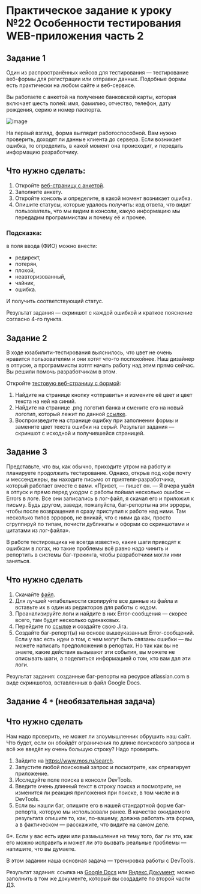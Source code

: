 # Практическое задание к уроку №22 Особенности тестирования WEB-приложения часть 2

## Задание 1

Один из распространённых кейсов для тестирования — тестирование веб-формы для регистрации или отправки данных. Подобные формы есть практически на любом сайте и веб-сервисе. 

Вы работаете с анкетой на получение банковской карты, которая включает шесть полей: имя, фамилию, отчество, телефон, дату рождения, серию и номер паспорта. 

![image](https://github.com/AMuzhev/all-homeworks/assets/152031354/5dba2f7f-cf7e-4382-b658-3b6facd12852)



На первый взгляд, форма выглядит работоспособной. Вам нужно проверить, доходят ли данные клиента до сервера. Если возникает ошибка, то определить, в какой момент она происходит, и передать информацию разработчику.

## Что нужно сделать:
1. Откройте [веб-страницу с анкетой](https://sinsl.github.io/testing-form/).
2. Заполните анкету.
3. Откройте консоль и определите, в какой момент возникает ошибка.
4. Опишите статусы, которые удалось получить: код ответа, что видит пользователь, что мы видим в консоли, какую информацию мы передадим программистам и почему её и прочее.

### Подсказка:
в поля ввода (ФИО) можно внести:
- редирект,
- потерян,
- плохой,
- неавторизованный,
- чайник,
- ошибка.

И получить соответствующий статус.

Результат задания — скриншот с каждой ошибкой и краткое пояснение согласно 4-го пункта.

## Задание 2 

В ходе юзабилити-тестирования выяснилось, что цвет не очень нравится пользователям и они хотят что-то поспокойнее. Наш дизайнер в отпуске, а программисты хотят начать работу над этим прямо сейчас. Вы решили помочь разработчикам в этом. 

Откройте [тестовую веб-страницу с формой](https://sinsl.github.io/testing-form/): 

1. Найдите на странице кнопку «отправить» и измените её цвет и цвет текста на ней на синий. 
2. Найдите на странице .png логотип банка и смените его на новый логотип, который лежит по данной [ссылке](https://avatars.mds.yandex.net/i?id=1090e8456477d0a8a1786e57311c13a3_l-5207778-images-thumbs&n=27&h=480&w=480).
3. Воспроизведите на странице ошибку при заполнении формы и замените цвет текста ошибки на серый.
Результат задания — скриншот с исходной и получившейся страницей.


## Задание 3

Представьте, что вы, как обычно, приходите утром на работу и планируете продолжить тестирование. Однако, открыв под кофе почту и мессенджеры, вы находите письмо от приятеля-разработчика, который работает вместе с вами. «Привет, — пишет он. — Я вчера ушёл в отпуск и прямо перед уходом с работы поймал несколько ошибок — Errors в логе. Все они записались в лог-файл, я скачал его и приложил к письму. Будь другом, заведи, пожалуйста, баг-репорты на эти эрроры, чтобы после возвращения я сразу приступил к работе над ними. Там несколько типов эрроров, не вникай, что с ними да как, просто сгруппируй по типам, почисти дубликаты и оформи со скриншотами и цитатами из лог-файла».

В работе тестировщика не всегда известно, какие шаги приводят к ошибкам в логах, но такие проблемы всё равно надо чинить и репортить в системы баг-трекинга, чтобы разработчики могли ими заняться.

## Что нужно сделать
1. Скачайте [файл](https://teslvova.s3.us-east-2.amazonaws.com/error_file.log).
2. Для лучшей читабельности скопируйте все данные из файла и вставьте их в один из редакторов для работы с кодом.
3. Проанализируйте логи и найдите в них Error-сообщения — скорее всего, там будет несколько одинаковых.
4. Перейдите по [ссылке](https://docs.google.com/document/d/1TjcBgMmVtcfKdqr2FaHSxG9ZGNXdLaf1Cdz_qUrUZlA/edit?usp=sharing) и создайте свою Jira.
5. Создайте баг-репорт(ы) на основе вышеуказанных Error-сообщений. Если у вас есть идеи о том, с чем могут быть связаны ошибки — вы можете написать предположения в репортах. Но так как вы не знаете, какие действия вызывают эти события, вы можете не описывать шаги, а поделиться информацией о том, кто вам дал эти логи.

Результат задания: созданные баг-репорты на ресурсе atlassian.com в виде скриншотов, вставленных в файл Google Docs.


## Задание 4 `*` (необязательная задача)

## Что нужно сделать
Нам надо проверить, не может ли злоумышленник обрушить наш сайт. Что будет, если он обойдёт ограничения по длине поискового запроса и всё же введёт ну очень большую строку? Надо проверить.

1. Зайдите на https://www.mos.ru/search.
2. Запустите любой поисковый запрос и посмотрите, как отреагирует приложение.
3. Исследуйте поле поиска в консоли DevTools.
4. Введите очень длинный текст в строку поиска и посмотрите, не изменится ли реакция приложения при поиске, в том числе и в DevTools.
5. Если вы нашли баг, опишите его в нашей стандартной форме баг-репорта, которую мы использовали ранее. В качестве ожидаемого результата опишите то, как, по-вашему, должна работать эта форма, а в фактическом — расскажите, что видите на самом деле. 

6*. Если у вас есть идеи или размышления на тему того, баг ли это, как его можно исправить и может ли это вызвать реальные проблемы — напишите, что вы думаете. 

В этом задании наша основная задача — тренировка работы с DevTools.

Результат задания: ссылка на [Google Docs](https://docs.google.com/document) или [Яндекс.Документ](https://docs.yandex.ru/), можно заполнить в том же документе, который вы создадите по второй части ДЗ.

